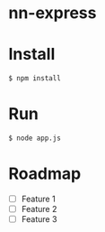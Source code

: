 # nn-express

# Install

	$ npm install

# Run

	$ node app.js
	
# Roadmap

* [  ] Feature 1
* [  ] Feature 2
* [  ] Feature 3
